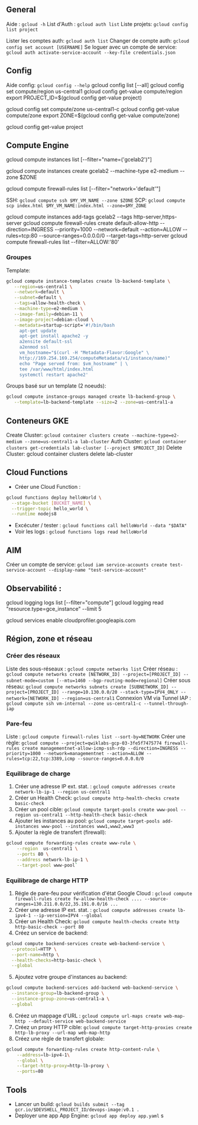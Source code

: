 

## General
Aide : `gcloud -h`
List d'Auth : `gcloud auth list`
Liste projets: `gcloud config list project`

Lister les comptes auth: `gcloud auth list`
Changer de compte auth: `gcloud config set account [USERNAME]`
Se loguer avec un compte de service: `gcloud auth activate-service-account --key-file credentials.json`

## Config 

Aide config: `gcloud config --help`
gcloud config list [--all]
gcloud config set compute/region us-central1
gcloud config get-value compute/region
export PROJECT_ID=$(gcloud config get-value project)

gcloud config set compute/zone us-central1-c
gcloud config get-value compute/zone
export ZONE=$(gcloud config get-value compute/zone)

gcloud config get-value project

## Compute Engine
gcloud compute instances list [--filter="name=('gcelab2')"]

gcloud compute instances create gcelab2 --machine-type e2-medium --zone $ZONE

gcloud compute firewall-rules list [--filter="network='default'"]

SSH: `gcloud compute ssh $MY_VM_NAME --zone $ZONE`
SCP: `gcloud compute scp index.html $MY_VM_NAME:index.html --zone=$MY_ZONE`

gcloud compute instances add-tags gcelab2 --tags http-server,https-server
gcloud compute firewall-rules create default-allow-http --direction=INGRESS --priority=1000 --network=default --action=ALLOW --rules=tcp:80 --source-ranges=0.0.0.0/0 --target-tags=http-server
gcloud compute firewall-rules list --filter=ALLOW:'80'

### Groupes
Template:
```sh
gcloud compute instance-templates create lb-backend-template \
   --region=us-central1 \
   --network=default \
   --subnet=default \
   --tags=allow-health-check \
   --machine-type=e2-medium \
   --image-family=debian-11 \
   --image-project=debian-cloud \
   --metadata=startup-script='#!/bin/bash
     apt-get update
     apt-get install apache2 -y
     a2ensite default-ssl
     a2enmod ssl
     vm_hostname="$(curl -H "Metadata-Flavor:Google" \
     http://169.254.169.254/computeMetadata/v1/instance/name)"
     echo "Page served from: $vm_hostname" | \
     tee /var/www/html/index.html
     systemctl restart apache2'
```

Groups basé sur un template (2 noeuds):
```sh
gcloud compute instance-groups managed create lb-backend-group \
   --template=lb-backend-template --size=2 --zone=us-central1-a 
```

## Conteneurs GKE
Create Cluster: `gcloud container clusters create --machine-type=e2-medium --zone=us-central1-a lab-cluster`
Auth Cluster: `gcloud container clusters get-credentials lab-cluster [--project $PROJECT_ID]`
Delete Cluster: gcloud container clusters delete lab-cluster

## Cloud Functions
* Créer une Cloud Function : 
```sh
gcloud functions deploy helloWorld \
  --stage-bucket [BUCKET_NAME] \
  --trigger-topic hello_world \
  --runtime nodejs8
```
* Excécuter / tester : `gcloud functions call helloWorld --data "$DATA"`
* Voir les logs : `gcloud functions logs read helloWorld`

## AIM
Créer un compte de service: `gcloud iam service-accounts create test-service-account --display-name "test-service-account"`

## Observabilité :

gcloud logging logs list [--filter="compute"]
gcloud logging read "resource.type=gce_instance" --limit 5

gcloud services enable cloudprofiler.googleapis.com

## Région, zone et réseau

### Créer des réseaux
Liste des sous-réseaux : `gcloud compute networks list`
Créer réseau : `gcloud compute networks create [NETWORK_ID] --project=[PROJECT_ID] --subnet-mode=custom [--mtu=1460 --bgp-routing-mode=regional]`
Créer sous réseau: `gcloud compute networks subnets create [SUBNETWORK_ID] --project=[PROJECT_ID] --range=10.130.0.0/20 --stack-type=IPV4_ONLY --network=[NETWORK_ID] --region=us-central1`
Connexion VM via Tunnel IAP : `gcloud compute ssh vm-internal --zone us-central1-c --tunnel-through-iap`

### Pare-feu
Liste : `gcloud compute firewall-rules list --sort-by=NETWORK`
Créer une règle: `gcloud compute --project=qwiklabs-gcp-03-3fe5f7475774 firewall-rules create managementnet-allow-icmp-ssh-rdp --direction=INGRESS --priority=1000 --network=managementnet --action=ALLOW --rules=tcp:22,tcp:3389,icmp --source-ranges=0.0.0.0/0`

### Equilibrage de charge
1. Créer une adresse IP ext. stat. : `gcloud compute addresses create network-lb-ip-1 --region us-central1`
2. Créer un Health Check: `gcloud compute http-health-checks create basic-check`
3. Créer un pool cible: `gcloud compute target-pools create www-pool --region us-central1 --http-health-check basic-check`
4. Ajouter les instances au pool: `gcloud compute target-pools add-instances www-pool --instances www1,www2,www3`
5. Ajouter la règle de transfert (firewall): 
```sh
gcloud compute forwarding-rules create www-rule \
    --region  us-central1 \
    --ports 80 \
    --address network-lb-ip-1 \
    --target-pool www-pool`
```

### Equilibrage de charge HTTP
1. Régle de pare-feu pour vérification d'état Google Cloud : `gcloud compute firewall-rules create fw-allow-health-check .... --source-ranges=130.211.0.0/22,35.191.0.0/16 ... `
2. Créer une adresse IP ext. stat. : `gcloud compute addresses create lb-ipv4-1 --ip-version=IPV4 --global`
3. Créer un Health Check: `gcloud compute health-checks create http http-basic-check --port 80`
4. Créez un service de backend: 
```sh
gcloud compute backend-services create web-backend-service \
  --protocol=HTTP \
  --port-name=http \
  --health-checks=http-basic-check \
  --global
```
5. Ajoutez votre groupe d'instances au backend: 
```sh
gcloud compute backend-services add-backend web-backend-service \
  --instance-group=lb-backend-group \
  --instance-group-zone=us-central1-a \
  --global
```
6. Créez un mappage d'URL : `gcloud compute url-maps create web-map-http --default-service web-backend-service`
7. Créez un proxy HTTP cible: `gcloud compute target-http-proxies create http-lb-proxy --url-map web-map-http`
8. Créez une règle de transfert globale:
```sh
gcloud compute forwarding-rules create http-content-rule \
    --address=lb-ipv4-1\
    --global \
    --target-http-proxy=http-lb-proxy \
    --ports=80
```

## Tools
- Lancer un build: `gcloud builds submit --tag gcr.io/$DEVSHELL_PROJECT_ID/devops-image:v0.1 .`
- Deployer une app App Engine: `gcloud app deploy app.yaml`
s
